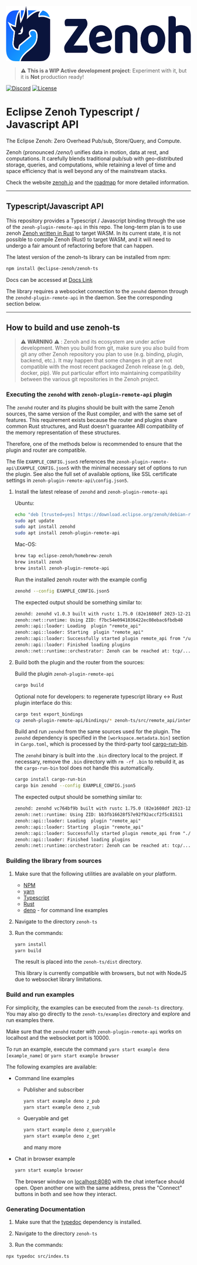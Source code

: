 <img src="https://raw.githubusercontent.com/eclipse-zenoh/zenoh/master/zenoh-dragon.png" height="150">

> :warning: **This is a WIP Active development project**: Experiment with it, but it is **Not** production ready!

[![Discord](https://img.shields.io/badge/chat-on%20discord-blue)](https://discord.gg/2GJ958VuHs)
[![License](https://img.shields.io/badge/License-Apache%202.0-blue.svg)](https://opensource.org/licenses/Apache-2.0)

# Eclipse Zenoh Typescript / Javascript API

The Eclipse Zenoh: Zero Overhead Pub/sub, Store/Query, and Compute.

Zenoh (pronounced _/zeno/_) unifies data in motion, data at rest, and computations. It carefully blends traditional pub/sub with
geo-distributed storage, queries, and computations, while retaining a level of time and space efficiency that is well beyond any
of the mainstream stacks.

Check the website [zenoh.io](http://zenoh.io) and the [roadmap](https://github.com/eclipse-zenoh/roadmap) for more detailed information.

---

## Typescript/Javascript API

This repository provides a Typescript / Javascript binding through the use of the `zenoh-plugin-remote-api` in this repo.
The long-term plan is to use zenoh [Zenoh written in Rust](https://github.com/eclipse-zenoh/zenoh) to target WASM.
In its current state, it is not possible to compile Zenoh (Rust) to target WASM, and it will need to undergo a fair
amount of refactoring before that can happen.

The latest version of the zenoh-ts library can be installed from npm:

```sh
npm install @eclipse-zenoh/zenoh-ts
```

Docs can be accessed at [Docs Link](https://eclipse-zenoh.github.io/zenoh-ts/)

The library requires a websocket connection to the `zenohd` daemon through the `zenohd-plugin-remote-api` in the daemon. See the corresponding section below.

---

## How to build and use zenoh-ts

> :warning: **WARNING** :warning: : Zenoh and its ecosystem are under active development. When you build from git, make sure you also
build from git any other Zenoh repository you plan to use (e.g. binding, plugin, backend, etc.). It may happen that some changes in git
are not compatible with the most recent packaged Zenoh release (e.g. deb, docker, pip). We put particular effort into maintaining
compatibility between the various git repositories in the Zenoh project.

### Executing the `zenohd` with `zenoh-plugin-remote-api` plugin

The `zenohd` router and its plugins should be built with the same Zenoh sources, the same version of the Rust compiler, and with the
same set of features. This requirement exists because the router and plugins share common Rust structures, and Rust doesn't guarantee
ABI compatibility of the memory representation of these structures.

Therefore, one of the methods below is recommended to ensure that the plugin and router are compatible.

The file `EXAMPLE_CONFIG.json5` references the `zenoh-plugin-remote-api\EXAMPLE_CONFIG.json5` with the minimal necessary set of options to run the plugin. See also the full set of available options, like SSL certificate settings in `zenoh-plugin-remote-api\config.json5`.

1. Install the latest release of `zenohd` and `zenoh-plugin-remote-api`

   Ubuntu:

   ```sh
   echo "deb [trusted=yes] https://download.eclipse.org/zenoh/debian-repo/ /" | sudo tee -a /etc/apt/sources.list.d/zenoh.list > /dev/null
   sudo apt update
   sudo apt install zenohd
   sudo apt install zenoh-plugin-remote-api
   ```

   Mac-OS:

   ```sh
   brew tap eclipse-zenoh/homebrew-zenoh
   brew install zenoh
   brew install zenoh-plugin-remote-api
   ```

   Run the installed zenoh router with the example config

   ```sh
   zenohd --config EXAMPLE_CONFIG.json5
   ```
  
   The expected output should be something similar to:

    ```txt
   zenohd: zenohd v1.0.3 built with rustc 1.75.0 (82e1608df 2023-12-21)
   zenoh::net::runtime: Using ZID: f7bc54e0941036422ec08ebac6fbdb40
   zenoh::api::loader: Loading  plugin "remote_api"
   zenoh::api::loader: Starting  plugin "remote_api"
   zenoh::api::loader: Successfully started plugin remote_api from "/usr/lib/libzenoh_plugin_remote_api.so"
   zenoh::api::loader: Finished loading plugins
   zenoh::net::runtime::orchestrator: Zenoh can be reached at: tcp/....
   ```

2. Build both the plugin and the router from the sources:

   Build the plugin `zenoh-plugin-remote-api`

   ```sh
   cargo build 
   ```

   Optional note for developers: to regenerate typescript library <-> Rust plugin interface do this:

   ```sh
   cargo test export_bindings   
   cp zenoh-plugin-remote-api/bindings/* zenoh-ts/src/remote_api/interface 
   ```

   Build and run `zenohd` from the same sources used for the plugin. The `zenohd` dependency is specified in the `[workspace.metadata.bin]` section in `Cargo.toml`, which is processed by the third-party tool [cargo-run-bin](https://crates.io/crates/cargo-run-bin).

   The `zenohd` binary is built into the `.bin` directory local to the project. If necessary, remove the `.bin` directory with `rm -rf .bin` to rebuild it, as the `cargo-run-bin` tool does not handle this automatically.

   ```sh
   cargo install cargo-run-bin
   cargo bin zenohd --config EXAMPLE_CONFIG.json5
   ```  

   The expected output should be something similar to:

   ```txt
   zenohd: zenohd vc764bf9b built with rustc 1.75.0 (82e1608df 2023-12-21)
   zenoh::net::runtime: Using ZID: bb3fb16628f57e92f92accf2f5c81511
   zenoh::api::loader: Loading  plugin "remote_api"
   zenoh::api::loader: Starting  plugin "remote_api"
   zenoh::api::loader: Successfully started plugin remote_api from "./target/debug\\zenoh_plugin_remote_api.dll"
   zenoh::api::loader: Finished loading plugins
   zenoh::net::runtime::orchestrator: Zenoh can be reached at: tcp/...
   ```

### Building the library from sources

1. Make sure that the following utilities are available on your platform.

   - [NPM](https://www.npmjs.com/package/npm)
   - [yarn](https://classic.yarnpkg.com/lang/en/docs/install/#debian-stable)
   - [Typescript](https://www.typescriptlang.org/download/)
   - [Rust](https://www.rust-lang.org)
   - [deno](https://deno.com/) - for command line examples

2. Navigate to the directory `zenoh-ts`

3. Run the commands:

   ```sh
   yarn install 
   yarn build
   ```

   The result is placed into the `zenoh-ts/dist` directory.

   This library is currently compatible with browsers, but not with NodeJS due to websocket library limitations.

### Build and run examples

For simplicity, the examples can be executed from the `zenoh-ts` directory. You may also go directly to the `zenoh-ts/examples`
directory and explore and run examples there.

Make sure that the `zenohd` router with `zenoh-plugin-remote-api` works on localhost and the websocket port is 10000.

To run an example, execute the command `yarn start example deno [example_name]` or `yarn start example browser`

The following examples are available:

- Command line examples
  - Publisher and subscriber

      ```sh
      yarn start example deno z_pub
      yarn start example deno z_sub
      ```

  - Queryable and get

      ```sh
      yarn start example deno z_queryable
      yarn start example deno z_get
      ```

      and many more

- Chat in browser example

  ```sh
  yarn start example browser
  ```

  The browser window on [localhost:8080](http://127.0.0.1:8080/index.html) with the chat interface should open. Open another one with the same address, press the "Connect" buttons in both and see how they interact.

### Generating Documentation

1. Make sure that the [typedoc](https://typedoc.org/) dependency is installed.

2. Navigate to the directory `zenoh-ts`

3. Run the commands:

```bash
npx typedoc src/index.ts
```
